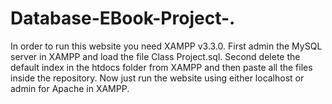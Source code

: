 # Database-EBook-Project-.
In order to run this website you need XAMPP v3.3.0.
First admin the MySQL server in XAMPP and load the file Class Project.sql.
Second delete the default index in the htdocs folder from XAMPP and then paste all the files inside the repository.
Now just run the website using either localhost or admin for Apache in XAMPP.
